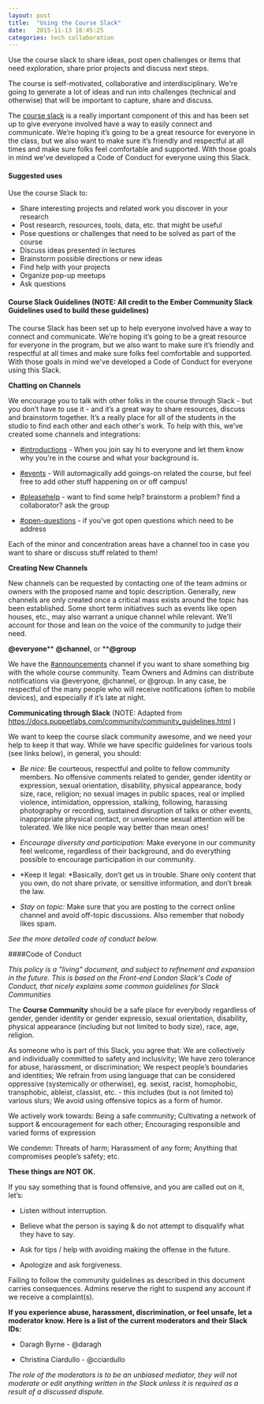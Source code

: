 ```yaml
---
layout: post
title:  "Using the Course Slack"
date:   2015-11-13 18:45:25
categories: tech collaboration
---
```


<p class="message">
  Use the course slack to share ideas, post open challenges or items that need exploration, share prior projects and discuss next steps.
</p>

The course is self-motivated, collaborative and interdisciplinary. We're going to generate a lot of ideas and run into challenges (technical and otherwise) that will be important to capture, share and discuss.

The [course slack]({{site.slack}}) is a really important component of this and has been set up to give everyone involved have a way to easily connect and communicate. We’re hoping it’s going to be a great resource for everyone in the class, but we also want to make sure it’s friendly and respectful at all times and make sure folks feel comfortable and supported. With those goals in mind we've developed a Code of Conduct for everyone using this Slack.

#### Suggested uses

Use the course Slack to:

- Share interesting projects and related work you discover in your research
- Post research, resources, tools, data, etc. that might be useful
- Pose questions or challenges that need to be solved as part of the course
- Discuss ideas presented in lectures 
- Brainstorm possible directions or new ideas
- Find help with your projects
- Organize pop-up meetups
- Ask questions

#### Course Slack Guidelines (NOTE:  All credit to the Ember Community Slack Guidelines used to build these guidelines)

The course Slack has been set up to help everyone involved have a way to connect and communicate. We’re hoping it’s going to be a great resource for everyone in the program, but we also want to make sure it’s friendly and respectful at all times and make sure folks feel comfortable and supported. With those goals in mind we've developed a Code of Conduct for everyone using this Slack.

**Chatting on Channels**

We encourage you to talk with other folks in the course through Slack - but you don’t have to use it - and it’s a great way to share resources, discuss and brainstorm together. It’s a really place for all of the students in the studio to find each other and each other's work. To help with this, we’ve created some channels and integrations: 

* [#introductions]({{site.slack}}/messages/introductions/) - When you join say hi to everyone and let them know why you're in the course and what your background is.

* [#events]({{site.slack}}/messages/events/) - Will automagically add goings-on related the course, but feel free to add other stuff happening on or off campus!

* [#pleasehelp]({{site.slack}}/messages/pleasehelp/) - want to find some help? brainstorm a problem? find a collaborator? ask the group

* [#open-questions]({{site.slack}}/messages/open-questions/) - if you've got open questions which need to be address

Each of the minor and concentration areas have a channel too in case you want to share or discuss stuff related to them!

**Creating New Channels**

New channels can be requested by contacting one of the team admins or owners with the proposed name and topic description. Generally, new channels are only created once a critical mass exists around the topic has been established. Some short term initiatives such as events like open houses, etc., may also warrant a unique channel while relevant. We'll account for those and lean on the voice of the community to judge their need.

**@everyone**** ****@channel****, or ****@group**

We have the [#announcements]({{site.slack}}/messages/announcements/) channel if you want to share something big with the whole course community. Team Owners and Admins can distribute notifications via @everyone, @channel, or @group. In any case, be respectful of the many people who will receive notifications (often to mobile devices), and especially if it’s late at night.

**Communicating through Slack** (NOTE:  Adapted from https://docs.puppetlabs.com/community/community_guidelines.html )

We want to keep the course slack community awesome, and we need your help to keep it that way. While we have specific guidelines for various tools (see links below), in general, you should:

* *Be nice:* Be courteous, respectful and polite to fellow community members. No offensive comments related to gender, gender identity or expression, sexual orientation, disability, physical appearance, body size, race, religion; no sexual images in public spaces, real or implied violence, intimidation, oppression, stalking, following, harassing photography or recording, sustained disruption of talks or other events, inappropriate physical contact, or unwelcome sexual attention will be tolerated. We like nice people way better than mean ones!

* *Encourage diversity and participation:* Make everyone in our community feel welcome, regardless of their background, and do everything possible to encourage participation in our community.

* *Keep it legal: *Basically, don’t get us in trouble. Share only content that you own, do not share private, or sensitive information, and don’t break the law.

* *Stay on topic:* Make sure that you are posting to the correct online channel and avoid off-topic discussions. Also remember that nobody likes spam.

*See the more detailed code of conduct below.*

####Code of Conduct

*This policy is a "living" document, and subject to refinement and expansion in the future. This is based on the Front-end London Slack's Code of Conduct, that nicely explains some common guidelines for Slack Communities*

The **Course Community** should be a safe place for everybody regardless of gender, gender identity or gender expressio, sexual orientation, disability, physical appearance (including but not limited to body size), race, age, religion.

As someone who is part of this Slack, you agree that: We are collectively and individually committed to safety and inclusivity; We have zero tolerance for abuse, harassment, or discrimination; We respect people’s boundaries and identities; We refrain from using language that can be considered oppressive (systemically or otherwise), eg. sexist, racist, homophobic, transphobic, ableist, classist, etc. - this includes (but is not limited to) various slurs; We avoid using offensive topics as a form of humor.

We actively work towards: Being a safe community; Cultivating a network of support & encouragement for each other; Encouraging responsible and varied forms of expression

We condemn: Threats of harm; Harassment of any form; Anything that compromises people’s safety; etc.

**These things are NOT OK.**

If you say something that is found offensive, and you are called out on it, let’s:

* Listen without interruption.

* Believe what the person is saying & do not attempt to disqualify what they have to say.

* Ask for tips / help with avoiding making the offense in the future.

* Apologize and ask forgiveness.

Failing to follow the community guidelines as described in this document carries consequences. Admins reserve the right to suspend any account if we receive a complaint(s).

**If you experience abuse, harassment, discrimination, or feel unsafe, let a moderator know. Here is a list of the current moderators and their Slack IDs:**

* Daragh Byrne - @daragh

* Christina Ciardullo - @cciardullo

*The role of the moderators is to be an unbiased mediator, they will not moderate or edit anything written in the Slack unless it is required as a result of a discussed dispute.*

